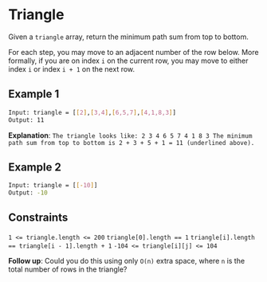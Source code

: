 # Triangle

Given a `triangle` array, return the minimum path sum from top to bottom.

For each step, you may move to an adjacent number of the row below. More formally, if you are on index `i` on the current row, you may move to either index `i` or index `i + 1` on the next row.

## Example 1

```bash
Input: triangle = [[2],[3,4],[6,5,7],[4,1,8,3]]
Output: 11
```

**Explanation**: `The triangle looks like:
   2
  3 4
 6 5 7
4 1 8 3
The minimum path sum from top to bottom is 2 + 3 + 5 + 1 = 11 (underlined above).`

## Example 2

```bash
Input: triangle = [[-10]]
Output: -10
```

## Constraints

`1 <= triangle.length <= 200`
`triangle[0].length == 1`
`triangle[i].length == triangle[i - 1].length + 1`
`-104 <= triangle[i][j] <= 104`

**Follow up**: Could you do this using only `O(n)` extra space, where `n` is the total number of rows in the triangle?
